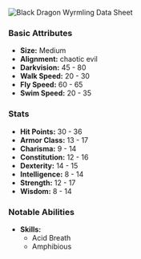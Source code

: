 ![](https://5etools-mirror-1.github.io/img/MM/Black%20Dragon%20Wyrmling.png "Black Dragon Wyrmling Data Sheet")
### Basic Attributes
- **Size:** Medium
- **Alignment:** chaotic evil
- **Darkvision:** 45 - 80
- **Walk Speed:** 20 - 30
- **Fly Speed:** 60 - 65
- **Swim Speed:** 20 - 35
### Stats
- **Hit Points:** 30 - 36
- **Armor Class:** 13 - 17
- **Charisma:** 9 - 14
- **Constitution:** 12 - 16
- **Dexterity:** 14 - 15
- **Intelligence:** 8 - 14
- **Strength:** 12 - 17
- **Wisdom:** 8 - 14
### Notable Abilities
- **Skills:**
    - Acid Breath
    - Amphibious